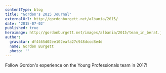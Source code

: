 ```yaml
---
contentType: blog
title: "Gordon's 2015 Journal"
externalUrl: http://gordonburgett.net/albania/2015/
date: '2015-07-02'
published: true
heroimage: http://gordonburgett.net/images/albania/2015/team_in_berat.jpg
author:
  gravatar: df4465d02ee102eafa27c948dccd8e4d
  name: Gordon Burgett
  photo: ''
---
```


Follow Gordon's experience on the Young Professionals team in 2017!